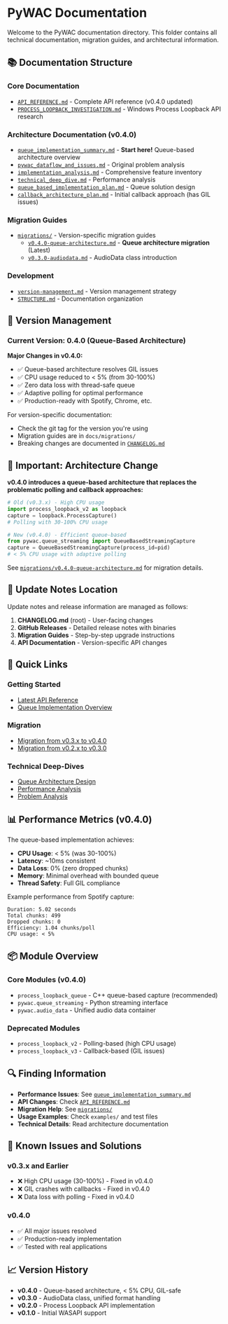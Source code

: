 # PyWAC Documentation

Welcome to the PyWAC documentation directory. This folder contains all technical documentation, migration guides, and architectural information.

## 📚 Documentation Structure

### Core Documentation
- [`API_REFERENCE.md`](./API_REFERENCE.md) - Complete API reference (v0.4.0 updated)
- [`PROCESS_LOOPBACK_INVESTIGATION.md`](./PROCESS_LOOPBACK_INVESTIGATION.md) - Windows Process Loopback API research

### Architecture Documentation (v0.4.0)
- [`queue_implementation_summary.md`](./queue_implementation_summary.md) - **Start here!** Queue-based architecture overview
- [`pywac_dataflow_and_issues.md`](./pywac_dataflow_and_issues.md) - Original problem analysis
- [`implementation_analysis.md`](./implementation_analysis.md) - Comprehensive feature inventory
- [`technical_deep_dive.md`](./technical_deep_dive.md) - Performance analysis
- [`queue_based_implementation_plan.md`](./queue_based_implementation_plan.md) - Queue solution design
- [`callback_architecture_plan.md`](./callback_architecture_plan.md) - Initial callback approach (has GIL issues)

### Migration Guides
- [`migrations/`](./migrations/) - Version-specific migration guides
  - [`v0.4.0-queue-architecture.md`](./migrations/v0.4.0-queue-architecture.md) - **Queue architecture migration** (Latest)
  - [`v0.3.0-audiodata.md`](./migrations/v0.3.0-audiodata.md) - AudioData class introduction

### Development
- [`version-management.md`](./version-management.md) - Version management strategy
- [`STRUCTURE.md`](./STRUCTURE.md) - Documentation organization

## 🔄 Version Management

### Current Version: 0.4.0 (Queue-Based Architecture)

**Major Changes in v0.4.0:**
- ✅ Queue-based architecture resolves GIL issues
- ✅ CPU usage reduced to < 5% (from 30-100%)
- ✅ Zero data loss with thread-safe queue
- ✅ Adaptive polling for optimal performance
- ✅ Production-ready with Spotify, Chrome, etc.

For version-specific documentation:
- Check the git tag for the version you're using
- Migration guides are in `docs/migrations/`
- Breaking changes are documented in [`CHANGELOG.md`](../CHANGELOG.md)

## 🚨 Important: Architecture Change

**v0.4.0 introduces a queue-based architecture that replaces the problematic polling and callback approaches:**

```python
# Old (v0.3.x) - High CPU usage
import process_loopback_v2 as loopback
capture = loopback.ProcessCapture()
# Polling with 30-100% CPU usage

# New (v0.4.0) - Efficient queue-based
from pywac.queue_streaming import QueueBasedStreamingCapture
capture = QueueBasedStreamingCapture(process_id=pid)
# < 5% CPU usage with adaptive polling
```

See [`migrations/v0.4.0-queue-architecture.md`](./migrations/v0.4.0-queue-architecture.md) for migration details.

## 📝 Update Notes Location

Update notes and release information are managed as follows:

1. **CHANGELOG.md** (root) - User-facing changes
2. **GitHub Releases** - Detailed release notes with binaries
3. **Migration Guides** - Step-by-step upgrade instructions
4. **API Documentation** - Version-specific API changes

## 🚀 Quick Links

### Getting Started
- [Latest API Reference](./API_REFERENCE.md)
- [Queue Implementation Overview](./queue_implementation_summary.md)

### Migration
- [Migration from v0.3.x to v0.4.0](./migrations/v0.4.0-queue-architecture.md)
- [Migration from v0.2.x to v0.3.0](./migrations/v0.3.0-audiodata.md)

### Technical Deep-Dives
- [Queue Architecture Design](./queue_based_implementation_plan.md)
- [Performance Analysis](./technical_deep_dive.md)
- [Problem Analysis](./pywac_dataflow_and_issues.md)

## 📊 Performance Metrics (v0.4.0)

The queue-based implementation achieves:
- **CPU Usage**: < 5% (was 30-100%)
- **Latency**: ~10ms consistent
- **Data Loss**: 0% (zero dropped chunks)
- **Memory**: Minimal overhead with bounded queue
- **Thread Safety**: Full GIL compliance

Example performance from Spotify capture:
```
Duration: 5.02 seconds
Total chunks: 499
Dropped chunks: 0
Efficiency: 1.04 chunks/poll
CPU usage: < 5%
```

## 📦 Module Overview

### Core Modules (v0.4.0)
- `process_loopback_queue` - C++ queue-based capture (recommended)
- `pywac.queue_streaming` - Python streaming interface
- `pywac.audio_data` - Unified audio data container

### Deprecated Modules
- `process_loopback_v2` - Polling-based (high CPU usage)
- `process_loopback_v3` - Callback-based (GIL issues)

## 🔍 Finding Information

- **Performance Issues**: See [`queue_implementation_summary.md`](./queue_implementation_summary.md)
- **API Changes**: Check [`API_REFERENCE.md`](./API_REFERENCE.md)
- **Migration Help**: See [`migrations/`](./migrations/)
- **Usage Examples**: Check `examples/` and test files
- **Technical Details**: Read architecture documentation

## 🐛 Known Issues and Solutions

### v0.3.x and Earlier
- ❌ High CPU usage (30-100%) - Fixed in v0.4.0
- ❌ GIL crashes with callbacks - Fixed in v0.4.0
- ❌ Data loss with polling - Fixed in v0.4.0

### v0.4.0
- ✅ All major issues resolved
- ✅ Production-ready implementation
- ✅ Tested with real applications

## 📈 Version History

- **v0.4.0** - Queue-based architecture, < 5% CPU, GIL-safe
- **v0.3.0** - AudioData class, unified format handling
- **v0.2.0** - Process Loopback API implementation
- **v0.1.0** - Initial WASAPI support